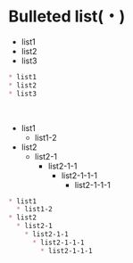 # Bulleted list\(・\)

* list1
* list2
* list3

```markdown
* list1
* list2
* list3
```

<br>

* list1
  * list1-2
* list2
  * list2-1
    * list2-1-1
      * list2-1-1-1
        * list2-1-1-1 

```markdown
* list1
  * list1-2
* list2
  * list2-1
    * list2-1-1
      * list2-1-1-1
        * list2-1-1-1 
```

